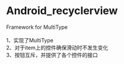 # Android_recyclerview
Framework for MultiType<br> <br>
1、实现了MultiType<br>
2、对于item上的控件确保滑动时不发生变化<br>
3、按钮互斥，并提供了各个控件的接口
